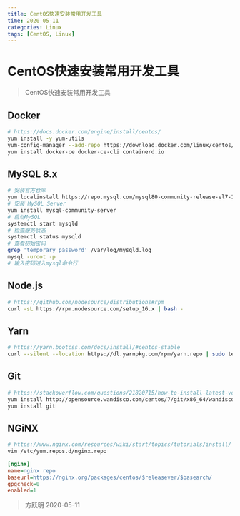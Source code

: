 ```yaml
---
title: CentOS快速安装常用开发工具
time: 2020-05-11
categories: Linux
tags: [CentOS, Linux]
---
```


# CentOS快速安装常用开发工具

> CentOS快速安装常用开发工具

## Docker

```bash
# https://docs.docker.com/engine/install/centos/
yum install -y yum-utils
yum-config-manager --add-repo https://download.docker.com/linux/centos/docker-ce.repo
yum install docker-ce docker-ce-cli containerd.io
```

## MySQL 8.x

```bash
# 安装官方仓库
yum localinstall https://repo.mysql.com/mysql80-community-release-el7-1.noarch.rpm
# 安装 MySQL Server
yum install mysql-community-server
# 启动MySQL
systemctl start mysqld
# 检查服务状态
systemctl status mysqld
# 查看初始密码
grep 'temporary password' /var/log/mysqld.log
mysql -uroot -p
# 输入密码进入mysql命令行
```

## Node.js

```bash
# https://github.com/nodesource/distributions#rpm
curl -sL https://rpm.nodesource.com/setup_16.x | bash -
```

## Yarn

```bash
# https://yarn.bootcss.com/docs/install/#centos-stable
curl --silent --location https://dl.yarnpkg.com/rpm/yarn.repo | sudo tee /etc/yum.repos.d/yarn.repo
```

## Git

```bash
# https://stackoverflow.com/questions/21820715/how-to-install-latest-version-of-git-on-centos-7-x-6-x
yum install http://opensource.wandisco.com/centos/7/git/x86_64/wandisco-git-release-7-2.noarch.rpm
yum install git
```

## NGiNX

```bash
# https://www.nginx.com/resources/wiki/start/topics/tutorials/install/
vim /etc/yum.repos.d/nginx.repo
```

```ini
[nginx]
name=nginx repo
baseurl=https://nginx.org/packages/centos/$releasever/$basearch/
gpgcheck=0
enabled=1
```

> 方跃明
> 2020-05-11
